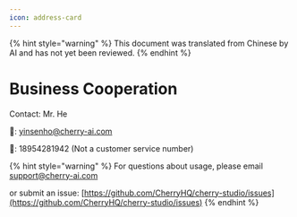 ```yaml
---
icon: address-card
---
```


{% hint style="warning" %}
This document was translated from Chinese by AI and has not yet been reviewed.
{% endhint %}

# Business Cooperation

Contact: Mr. He&#x20;

📮: yinsenho@cherry-ai.com

📱: 18954281942 (Not a customer service number)

{% hint style="warning" %}
For questions about usage, please email support@cherry-ai.com

or submit an issue: [https://github.com/CherryHQ/cherry-studio/issues](https://github.com/CherryHQ/cherry-studio/issues)
{% endhint %}